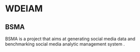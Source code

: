 WDEIAM
======

BSMA
--------------
BSMA is a project that aims at generating social media data and benchmarking social media analytic management system . 
